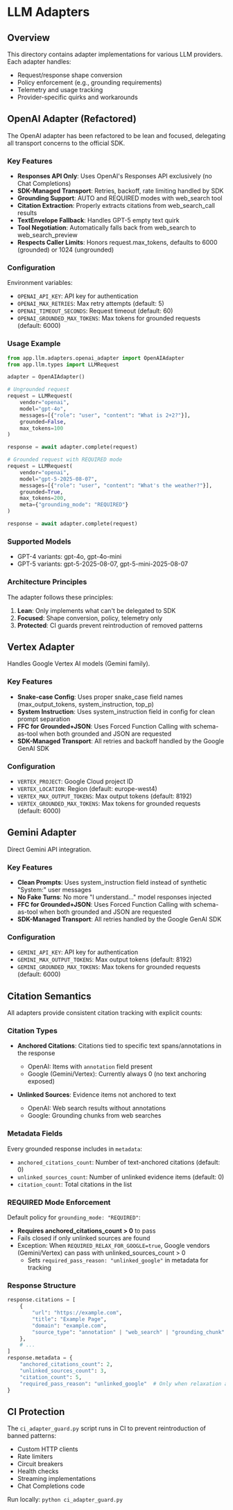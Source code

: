 # LLM Adapters

## Overview
This directory contains adapter implementations for various LLM providers. Each adapter handles:
- Request/response shape conversion
- Policy enforcement (e.g., grounding requirements)
- Telemetry and usage tracking
- Provider-specific quirks and workarounds

## OpenAI Adapter (Refactored)
The OpenAI adapter has been refactored to be lean and focused, delegating all transport concerns to the official SDK.

### Key Features
- **Responses API Only**: Uses OpenAI's Responses API exclusively (no Chat Completions)
- **SDK-Managed Transport**: Retries, backoff, rate limiting handled by SDK
- **Grounding Support**: AUTO and REQUIRED modes with web_search tool
- **Citation Extraction**: Properly extracts citations from web_search_call results
- **TextEnvelope Fallback**: Handles GPT-5 empty text quirk
- **Tool Negotiation**: Automatically falls back from web_search to web_search_preview
- **Respects Caller Limits**: Honors request.max_tokens, defaults to 6000 (grounded) or 1024 (ungrounded)

### Configuration
Environment variables:
- `OPENAI_API_KEY`: API key for authentication
- `OPENAI_MAX_RETRIES`: Max retry attempts (default: 5)
- `OPENAI_TIMEOUT_SECONDS`: Request timeout (default: 60)
- `OPENAI_GROUNDED_MAX_TOKENS`: Max tokens for grounded requests (default: 6000)

### Usage Example
```python
from app.llm.adapters.openai_adapter import OpenAIAdapter
from app.llm.types import LLMRequest

adapter = OpenAIAdapter()

# Ungrounded request
request = LLMRequest(
    vendor="openai",
    model="gpt-4o",
    messages=[{"role": "user", "content": "What is 2+2?"}],
    grounded=False,
    max_tokens=100
)

response = await adapter.complete(request)

# Grounded request with REQUIRED mode
request = LLMRequest(
    vendor="openai",
    model="gpt-5-2025-08-07",
    messages=[{"role": "user", "content": "What's the weather?"}],
    grounded=True,
    max_tokens=200,
    meta={"grounding_mode": "REQUIRED"}
)

response = await adapter.complete(request)
```

### Supported Models
- GPT-4 variants: gpt-4o, gpt-4o-mini
- GPT-5 variants: gpt-5-2025-08-07, gpt-5-mini-2025-08-07

### Architecture Principles
The adapter follows these principles:
1. **Lean**: Only implements what can't be delegated to SDK
2. **Focused**: Shape conversion, policy, telemetry only
3. **Protected**: CI guards prevent reintroduction of removed patterns

## Vertex Adapter
Handles Google Vertex AI models (Gemini family).

### Key Features
- **Snake-case Config**: Uses proper snake_case field names (max_output_tokens, system_instruction, top_p)
- **System Instruction**: Uses system_instruction field in config for clean prompt separation
- **FFC for Grounded+JSON**: Uses Forced Function Calling with schema-as-tool when both grounded and JSON are requested
- **SDK-Managed Transport**: All retries and backoff handled by the Google GenAI SDK

### Configuration
- `VERTEX_PROJECT`: Google Cloud project ID
- `VERTEX_LOCATION`: Region (default: europe-west4)  
- `VERTEX_MAX_OUTPUT_TOKENS`: Max output tokens (default: 8192)
- `VERTEX_GROUNDED_MAX_TOKENS`: Max tokens for grounded requests (default: 6000)

## Gemini Adapter  
Direct Gemini API integration.

### Key Features
- **Clean Prompts**: Uses system_instruction field instead of synthetic "System:" user messages
- **No Fake Turns**: No more "I understand..." model responses injected
- **FFC for Grounded+JSON**: Uses Forced Function Calling with schema-as-tool when both grounded and JSON are requested
- **SDK-Managed Transport**: All retries handled by the Google GenAI SDK

### Configuration
- `GEMINI_API_KEY`: API key for authentication
- `GEMINI_MAX_OUTPUT_TOKENS`: Max output tokens (default: 8192)
- `GEMINI_GROUNDED_MAX_TOKENS`: Max tokens for grounded requests (default: 6000)

## Citation Semantics

All adapters provide consistent citation tracking with explicit counts:

### Citation Types
- **Anchored Citations**: Citations tied to specific text spans/annotations in the response
  - OpenAI: Items with `annotation` field present
  - Google (Gemini/Vertex): Currently always 0 (no text anchoring exposed)
  
- **Unlinked Sources**: Evidence items not anchored to text
  - OpenAI: Web search results without annotations  
  - Google: Grounding chunks from web searches

### Metadata Fields
Every grounded response includes in `metadata`:
- `anchored_citations_count`: Number of text-anchored citations (default: 0)
- `unlinked_sources_count`: Number of unlinked evidence items (default: 0)
- `citation_count`: Total citations in the list

### REQUIRED Mode Enforcement
Default policy for `grounding_mode: "REQUIRED"`:
- **Requires anchored_citations_count > 0** to pass
- Fails closed if only unlinked sources are found
- Exception: When `REQUIRED_RELAX_FOR_GOOGLE=true`, Google vendors (Gemini/Vertex) can pass with unlinked_sources_count > 0
  - Sets `required_pass_reason: "unlinked_google"` in metadata for tracking

### Response Structure
```python
response.citations = [
    {
        "url": "https://example.com",
        "title": "Example Page", 
        "domain": "example.com",
        "source_type": "annotation" | "web_search" | "grounding_chunk"
    },
    # ...
]
response.metadata = {
    "anchored_citations_count": 2,
    "unlinked_sources_count": 3,
    "citation_count": 5,
    "required_pass_reason": "unlinked_google"  # Only when relaxation applied
}
```

## CI Protection
The `ci_adapter_guard.py` script runs in CI to prevent reintroduction of banned patterns:
- Custom HTTP clients
- Rate limiters
- Circuit breakers
- Health checks
- Streaming implementations
- Chat Completions code

Run locally: `python ci_adapter_guard.py`